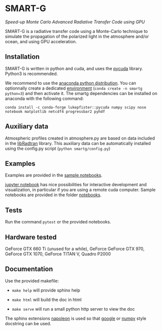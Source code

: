 # SMART-G
_Speed-up Monte Carlo Advanced Radiative Transfer Code using GPU_

SMART-G is a radiative transfer code using a Monte-Carlo technique to simulate the propagation of the polarized light in the atmosphere and/or ocean, and using GPU acceleration.

## Installation
SMART-G is written in python and cuda, and uses the [pycuda](http://mathema.tician.de/software/pycuda/) library. Python3 is recommended.

We recommend to use the [anaconda python distribution](https://www.anaconda.com/download/). You can optionnally create a dedicated [environment](https://conda.io/docs/user-guide/tasks/manage-environments.html) (`conda create -n smartg python=3`) and then activate it. The smartg dependencies can be installed on anaconda with the following command:

```
conda install -c conda-forge lukepfister::pycuda numpy scipy nose notebook matplotlib netcdf4 progressbar2 pyhdf
```

## Auxiliary data
Atmospheric profiles created in atmosphere.py are based on data included in the [libRadtran](http://www.libradtran.org/) library.
This auxiliary data can be automatically installed using the config.py script (`python smartg/config.py`)

## Examples
Examples are provided in the [sample notebooks](notebooks).

[jupyter notebook](http://jupyter.org) has nice possibilities for interactive development and visualization, in particular if you are using a remote cuda computer. Sample notebooks are provided in the folder [notebooks](notebooks).

## Tests
Run the command `pytest` or the provided notebooks.

## Hardware tested
GeForce GTX 660 Ti (unused for a while), GeForce GeForce GTX 970, GeForce GTX 1070, GeForce TITAN V, Quadro P2000

## Documentation

Use the provided makefile:

* `make help` will provide sphinx help

* `make html` will build the doc in html

* `make serve` will run a small python http server to view the doc

The sphinx extensions [napoleon](https://www.sphinx-doc.org/en/master/usage/extensions/napoleon.html)
is used so that [google](https://google.github.io/styleguide/pyguide.html)
or [numpy](https://numpydoc.readthedocs.io/en/latest/format.html#docstring-standard) style docstring can be used.